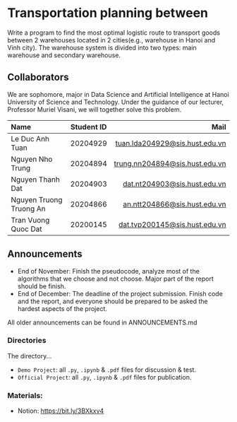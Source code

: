 # Transportation planning between
Write a program to find the most optimal logistic route to transport goods between 2 warehouses located in 2 cities(e.g., warehouse in Hanoi and Vinh city). The warehouse system is divided into two types: main warehouse and secondary warehouse.
## Collaborators 
We are sophomore, major in Data Science and Artificial Intelligence at Hanoi University of Science and Technology. Under the guidance of our lecturer, Professor Muriel Visani, we will together solve this problem.

| Name                     | Student ID  | Mail                              |
| :---                     |    :----:   |          ---:                     |
| Le Duc Anh Tuan          | 20204929    | tuan.lda204929@sis.hust.edu.vn    |
| Nguyen Nho Trung         | 20204894    | trung.nn204894@sis.hust.edu.vn    |
| Nguyen Thanh Dat         | 20204903    | dat.nt204903@sis.hust.edu.vn      |
| Nguyen Truong Truong An  | 20204866    | an.ntt204866@sis.hust.edu.vn      |
| Tran Vuong Quoc Dat      | 20200145    | dat.tvp200145@sis.hust.edu.vn     |

## Announcements
- End of November: Finish the pseudocode, analyze most of the algorithms that we choose and not choose. Major part of the report should be finish.
- End of December: The deadline of the project submission. Finish code and the report, and everyone should be prepared to be asked the hardest aspects of the project.

All older announcements can be found in ANNOUNCEMENTS.md

### Directories
The directory...
- `Demo Project`: all `.py`, `.ipynb` & `.pdf` files for discussion & test.
- `Official Project`: all `.py`, `.ipynb` & `.pdf` files for publication.

### Materials:
* Notion: https://bit.ly/3BXkxv4
